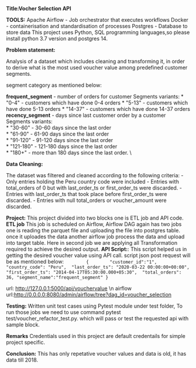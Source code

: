 **Title:Vocher Selection API**

**TOOLS:**
    Apache Airflow - Job orchestrator that executes workflows
    Docker - containerisation and standardisation of processes
    Postgres - Database to store data
This project uses Python, SQL programming languages,so please install python 3.7 version and postgres 14. 

**Problem statement:**

Analysis of a dataset which includes cleaning and transforming it, in order to derive what is the most used voucher value among predefined customer segments.

segment category as mentioned below:

**frequent_segment** -  number of orders for customer
Segments variants:
        * "0-4" - customers which have done 0-4 orders
        * "5-13" - customers which have done 5-13 orders
        * "14-37" - customers which have done 14-37 orders    
**recency_segment** -  days since last customer order by a customer \
Segments variants: \
       * "30-60" - 30-60 days since the last order \
       * "61-90" - 61-90 days since the last order \
       * "91-120" - 91-120 days since the last order \
       * "121-180" - 121-180 days since the last order \
       * "180+" - more than 180 days since the last order. \
 
**Data Cleaning:**

The dataset was filtered and cleaned according to the following criteria:
        - Only entries holding the Peru country code were included
        - Entries with total_orders of 0 but with last_order_ts or first_order_ts were discarded.
        - Entries with last_order_ts that took place before first_order_ts were discarded.
        - Entries with null total_orders or voucher_amount were discarded.

**Project:**
This project divided into two blocks one is ETL job and API code.
**ETL job** This job is scheduled on Airflow, Airflow DAG again has two jobs one is reading the parquet file and uploading the file into postgres table. once it uploades the data another airflow job process the data and upload into target table. Here in second job we are applying all Transformation required to achieve the desired output.
**API Script:**: This script helped us in getting the desired voucher value using API call. script json post request will be as mentioned below:
`        {       
     "customer_id":"1",
	 "country_code": "Peru", 
	 "last_order_ts": "2020-03-22 00:00:00+00:00", 
	 "first_order_ts": "2014-04-17T05:30:00.000+05:30", 
	 "total_orders": 36,
     "segment_name":"frequent_segment"
}`

url: http://127.0.0.1:5000/api/vouchervalue \n
airflow url:http://0.0.0.0:8080/admin/airflow/tree?dag_id=voucher_selection

**Testing:**
Written unit test cases using Pytest module under test folder, To run those jobs we need to use command pytest test/voucher_refactor_test.py.
which will pass or test the requested api with sample block.

**Remarks**
Credentials used in this project are default credentails for simple project specific.

**Conclusion:**
This has only repetative voucher values and data is old, it has data till 2018. 


    
  
